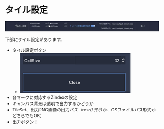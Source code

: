# タイル設定

![help_03_footer](./help_03_footer.webp)

下部にタイル設定があります。

- タイル設定ボタン
   - ![image-20220424214851811](./image-20220424214851811.png)
- 各マークに対応するZindexの設定
- キャンバス背景は透明で出力するかどうか
- TileSet、出力PNG画像の出力パス（res:// 形式か、OSファイルパス形式かどちらでもOK）
- 出力ボタン！







